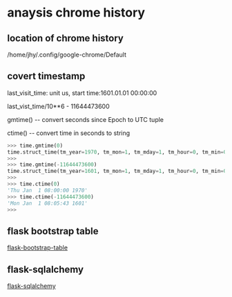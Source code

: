 # anaysis chrome history

## location of chrome history
/home/jhy/.config/google-chrome/Default

## covert timestamp
last_visit_time: unit us, start time:1601.01.01 00:00:00

last_vist_time/10**6 - 11644473600

gmtime() -- convert seconds since Epoch to UTC tuple

ctime() -- convert time in seconds to string

```python
>>> time.gmtime(0)
time.struct_time(tm_year=1970, tm_mon=1, tm_mday=1, tm_hour=0, tm_min=0, tm_sec=0, tm_wday=3, tm_yday=1, tm_isdst=0)
>>> 
>>> time.gmtime(-11644473600)
time.struct_time(tm_year=1601, tm_mon=1, tm_mday=1, tm_hour=0, tm_min=0, tm_sec=0, tm_wday=0, tm_yday=1, tm_isdst=0)
>>>
>>> time.ctime(0)
'Thu Jan  1 08:00:00 1970'
>>> time.ctime(-11644473600)
'Mon Jan  1 08:05:43 1601'
>>>
```

## flask bootstrap table
[flask-bootstrap-table](https://github.com/bambooom/flask-bootstrap-table)

## flask-sqlalchemy
[flask-sqlalchemy](http://www.pythondoc.com/flask-sqlalchemy/quickstart.html)

